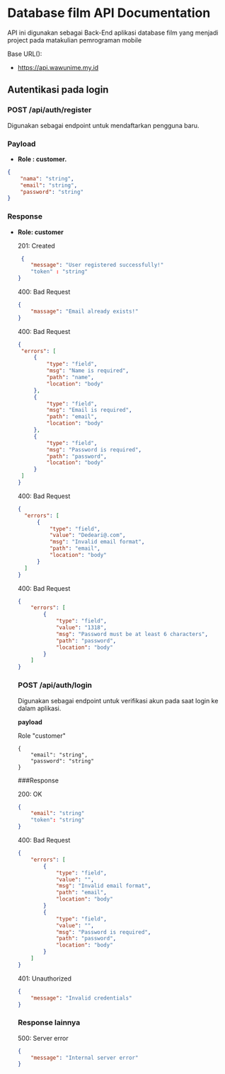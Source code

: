 # Database film API Documentation

API ini digunakan sebagai Back-End aplikasi database film yang menjadi project pada matakulian pemrograman mobile

Base URL():
- https://api.wawunime.my.id

## Autentikasi pada login

### POST /api/auth/register

Digunakan sebagai endpoint untuk mendaftarkan pengguna baru.

### Payload
- **Role : customer.**

```json
{
    "nama": "string",
    "email": "string",
    "password": "string"
}
```

### Response
- **Role: customer**
   
   201: Created
   ```json
    {
       "message": "User registered successfully!"
       "token" : "string"
   }
   ```
   400: Bad Request
   ```json
   {
       "massage": "Email already exists!"
   }
   ```
   
   400: Bad Request
   ```json
   {
    "errors": [
        {
            "type": "field",
            "msg": "Name is required",
            "path": "name",
            "location": "body"
        },
        {
            "type": "field",
            "msg": "Email is required",
            "path": "email",
            "location": "body"
        },
        {
            "type": "field",
            "msg": "Password is required",
            "path": "password",
            "location": "body"
        }
    ]
   }
   ```

  400: Bad Request
  ```json
  {
    "errors": [
        {
            "type": "field",
            "value": "Dedeari@.com",
            "msg": "Invalid email format",
            "path": "email",
            "location": "body"
        }
    ]
  }
  ```



  400: Bad Request
  ```json
  {
      "errors": [
          {
              "type": "field",
              "value": "1318",
              "msg": "Password must be at least 6 characters",
              "path": "password",
              "location": "body"
          }
      ]
  }
  ```

  ### POST /api/auth/login

  Digunakan sebagai endpoint untuk verifikasi akun pada saat login ke dalam aplikasi.

  **payload**

    Role "customer"

  ```
  {
      "email": "string",
      "password": "string"
  }
  ```

  ###Response

  200: OK
  ```json
  {
      "email": "string"
      "token": "string"
  }
  ```

  400: Bad Request
  ```json
  {
      "errors": [
          {
              "type": "field",
              "value": "",
              "msg": "Invalid email format",
              "path": "email",
              "location": "body"
          }
          {
              "type": "field",
              "value": "",
              "msg": "Password is required",
              "path": "password",
              "location": "body"
          }
      ]
  }
  ```


  401: Unauthorized
  ```json
  {
      "message": "Invalid credentials"
  }
  ```

  ### Response lainnya

  500: Server error
  ```json
  {
      "message": "Internal server error"
  }
  ```
